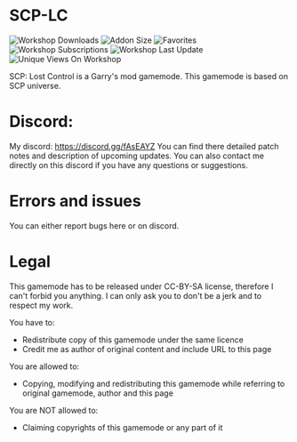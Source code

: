 # SCP-LC
![Workshop Downloads](https://img.shields.io/steam/downloads/2402059605?color=darkgreen&style=flat-square)
![Addon Size](https://img.shields.io/steam/size/2402059605?style=flat-square)
![Favorites](https://img.shields.io/steam/favorites/2402059605?color=gold&style=flat-square)
![Workshop Subscriptions](https://img.shields.io/steam/subscriptions/2402059605?style=flat-square)
![Workshop Last Update](https://img.shields.io/steam/update-date/2402059605?color=red&style=flat-square)
![Unique Views On Workshop](https://img.shields.io/steam/views/2402059605?color=blue&style=flat-square)

SCP: Lost Control is a Garry's mod gamemode. This gamemode is based on SCP universe.


# Discord:
My discord: https://discord.gg/fAsEAYZ
You can find there detailed patch notes and description of upcoming updates. You can also contact me directly on this discord if you have any questions or suggestions.

# Errors and issues
You can either report bugs here or on discord.

# Legal
This gamemode has to be released under CC-BY-SA license, therefore I can't forbid you anything. I can only ask you to don't be a jerk and to respect my work.

You have to:
* Redistribute copy of this gamemode under the same licence
* Credit me as author of original content and include URL to this page

You are allowed to:
* Copying, modifying and redistributing this gamemode while referring to original gamemode, author and this page

You are NOT allowed to:
* Claiming copyrights of this gamemode or any part of it
